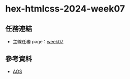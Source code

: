 # hex-htmlcss-2024-week07

## 任務連結

- 主線任務 page：[week07](https://hokou.github.io/hex-htmlcss-2024-wk7/)

## 參考資料

- [AOS](https://michalsnik.github.io/aos/)
